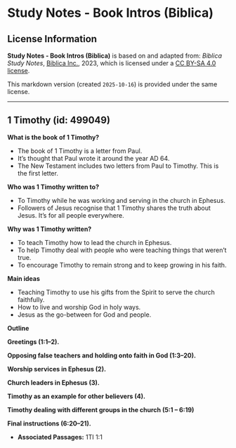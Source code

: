 # Study Notes - Book Intros (Biblica)

## License Information

**Study Notes - Book Intros (Biblica)** is based on and adapted from: _Biblica Study Notes_, [Biblica Inc.](https://www.biblica.com/), 2023, which is licensed under a [CC BY-SA 4.0 license](https://creativecommons.org/licenses/by-sa/4.0/legalcode.en).

This markdown version (created `2025-10-16`) is provided under the same license.



--------------------------------

## 1 Timothy (id: 499049)

**What is the book of 1 Timothy?**

* The book of 1 Timothy is a letter from Paul.
* It’s thought that Paul wrote it around the year AD 64\.
* The New Testament includes two letters from Paul to Timothy. This is the first letter.

**Who was 1 Timothy written to?**

* To Timothy while he was working and serving in the church in Ephesus.
* Followers of Jesus recognise that 1 Timothy shares the truth about Jesus. It’s for all people everywhere.

**Why was 1 Timothy written?**

* To teach Timothy how to lead the church in Ephesus.
* To help Timothy deal with people who were teaching things that weren’t true.
* To encourage Timothy to remain strong and to keep growing in his faith.

**Main ideas**

* Teaching Timothy to use his gifts from the Spirit to serve the church faithfully.
* How to live and worship God in holy ways.
* Jesus as the go\-between for God and people.

**Outline**

**Greetings (1:1–2\).**

**Opposing false teachers and holding onto faith in God (1:3–20\).**

**Worship services in Ephesus (2\).**

**Church leaders in Ephesus (3\).**

**Timothy as an example for other believers (4\).**

**Timothy dealing with different groups in the church (5:1 – 6:19\)**

**Final instructions (6:20–21\).**

* **Associated Passages:** 1TI 1:1

